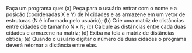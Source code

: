 Faça um programa que:
(a) Peça para o usuário entrar com o nome e a posição (coordenadas X e Y) de N
cidades e as armazene em um vetor de estruturas (N é informado pelo usuário);
(b) Crie uma matriz de distâncias entre cidades de tamanho N x N;
(c) Calcule as distâncias entre cada duas cidades e armazene na matriz;
(d) Exiba na tela a matriz de distâncias obtida;
(e) Quando o usuário digitar o número de duas cidades o programa deverá retornar a distância entre elas.
